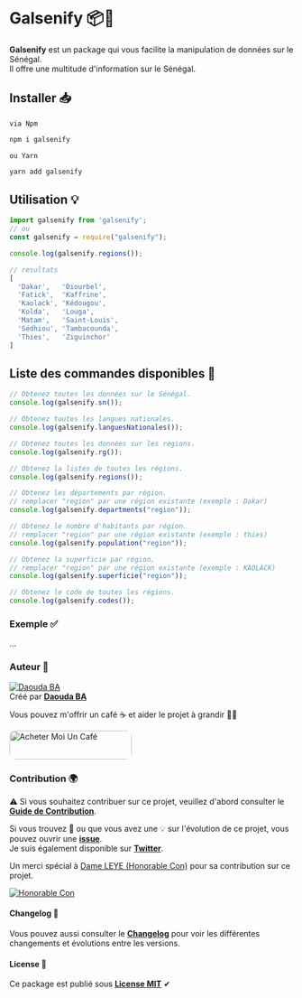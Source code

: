 # Galsenify 📦💫

**Galsenify** est un package qui vous facilite la manipulation de données sur le Sénégal.  
Il offre une multitude d'information sur le Sénégal.

## Installer 📥

`via Npm`

```bash
npm i galsenify
```

`ou Yarn`

```bash
yarn add galsenify
```

## Utilisation 💡

```js
import galsenify from 'galsenify';
// ou
const galsenify = require("galsenify");

console.log(galsenify.regions());

// resultats
[
  'Dakar',   'Diourbel',
  'Fatick',  'Kaffrine',
  'Kaolack', 'Kédougou',
  'Kolda',   'Louga',
  'Matam',   'Saint-Louis',
  'Sédhiou', 'Tambacounda',
  'Thies',   'Ziguinchor'
]
```

## Liste des commandes disponibles 🧩

```js
// Obtenez toutes les données sur le Sénégal.
console.log(galsenify.sn());

// Obtenez toutes les langues nationales.
console.log(galsenify.languesNationales());

// Obtenez toutes les données sur les régions.
console.log(galsenify.rg());

// Obtenez la listes de toutes les régions.
console.log(galsenify.regions());

// Obtenez les départements par région.
// remplacer "region" par une région existante (exemple : Dakar)
console.log(galsenify.departments("region"));

// Obtenez le nombre d'habitants par région.
// remplacer "region" par une région existante (exemple : thies)
console.log(galsenify.population("region"));

// Obtenez la superficie par région.
// remplacer "region" par une région existante (exemple : KAOLACK)
console.log(galsenify.superficie("region"));

// Obtenez le code de toutes les régions.
console.log(galsenify.codes());
```

### Exemple ✅

...

### Auteur 🌟

[![Daouda BA](https://avatars.githubusercontent.com/daoodaba975?s=64)](https://github.com/daoodaba975)  
Créé par **[Daouda BA](https://github.com/daoodaba975)**

Vous pouvez m'offrir un café ☕ et aider le projet à grandir 🙌🏾

<a href="https://www.buymeacoffee.com/daoodaba975" target="_blank"><img src="https://cdn.buymeacoffee.com/buttons/lato-orange.png" alt="Acheter Moi Un Café" style="height: 51px !important;width: 217px !important; border-radius: 10px;" ></a>

### Contribution 🌍

⚠️ Si vous souhaitez contribuer sur ce projet, veuillez d'abord consulter le **[Guide de Contribution](../CONTRIBUTING.md)**.

Si vous trouvez 🐞 ou que vous avez une 💡 sur l'évolution de ce projet, vous pouvez ouvrir une **[issue](https://github.com/daoodaba975/galsenify/issues/new)**.  
Je suis également disponible sur **[Twitter](https://twitter.com/daoodaba975)**.

Un merci spécial à [Dame LEYE (Honorable Con)](https://github.com/honorableCon) pour sa contribution sur ce projet.

[![Honorable Con](https://avatars.githubusercontent.com/honorableCon?s=64)](https://github.com/honorableCon)

#### Changelog 🔁

Vous pouvez aussi consulter le **[Changelog](../CHANGELOG.md)** pour voir les différentes changements et évolutions entre les versions.

#### License 🎫

Ce package est publié sous **[License MIT](../LICENCE.md)** ✔
